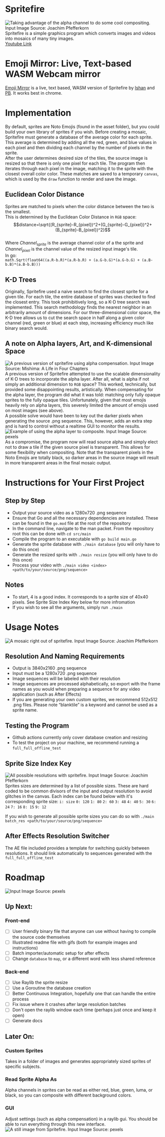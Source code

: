 # Spritefire
![[Taking advantage of the alpha channel to do some cool compositing. Input Image Source: Joachim Pfefferkorn](https://www.youtube.com/watch?v=3s3X14-8DFA)](readme_assets/eye.png)
<br>Spritefire is a simple graphics program which converts images and videos into mosaics of many tiny images.
<br>[Youtube Link](https://www.youtube.com/watch?v=3s3X14-8DFA)

# Emoji Mirror: Live, Text-based WASM Webcam mirror
[Emoji Mirror](https://twitu.github.io/emoji-mirror/) is a live, text based, WASM version of Spritefire by [Ishan](https://github.com/twitu) and [PB](https://github.com/pbt). It works best in chrome.

# Implementation
By default, sprites are Noto Emojis (found in the asset folder), but you could build your own library of sprites if you wish.
Before creating a mosaic, Spritefire must generate a database of the average color for each sprite. This average is determined by adding all the red, green, and blue values in each pixel and then dividing each channel by the number of pixels in the sprite.
<br>After the user determines desired size of the tiles, the source image is resized so that there is only one pixel for each tile. The program then iterates through each pixel in the image, matching it to the sprite with the closest overall color color. These matches are saved to a temporary `canvas`, which is used by the `draw` function to render and save the image.

## Euclidean Color Distance
Sprites are matched to pixels when the color distance between the two is the smallest.
<br>This is determined by the Euclidean Color Distance in `RGB` space: $$distance=\sqrt{(R_{sprite}-R_{pixel})^2+(G_{sprite}-G_{pixel})^2+(B_{sprite}-B_{pixel})^2}$$
<br>Where $Channel_{sprite}$ is the average channel color of a the sprite and $Channel_{pixel}$ is the channel value of the resized input image's tile.
<br>In go:
<br>`math.Sqrt(float64((a.R-b.R)*(a.R-b.R) + (a.G-b.G)*(a.G-b.G) + (a.B-b.B)*(a.B-b.B)))` 

## K-D Trees
Originally, Spritefire used a naive search to find the closest sprite for a given tile. For each tile, the entire database of sprites was checked to find the closest entry. This took prohibitively long, so a K-D tree search was implemented. This search methodology finds the nearest neighbor in an arbitrarily amount of dimensions. For our three-dimensional color space, the K-D tree allows us to cut the search space in half along a given color channel (red, green or blue) at each step, increasing efficiency much like binary search would.

## A note on Alpha layers, Art, and K-dimensional Space
![A previous version of spritefire using alpha compensation. Input Image Source: Mishima: A Life in Four Chapters](readme_assets/alpha_compensation.png)
<br>A previous version of Spritefire attempted to use the scalable dimensionality of K-D trees to incorporate the alpha layer. After all, what is alpha if not simply an additional dimension to `RGB` space? This worked, technically, but provided some disappointing results, artistically. When compensating for the alpha layer, the program did what it was told: matching only fully opaque sprites to the fully opaque tiles. Unfortunately, given that most emojis heavily rely on alpha layers, this severely limited the amount of emojis used on most images (see above).
<br>A possible solve would have been to key out the darker pixels when generating the source .png sequence. This, however, adds an extra step and is hard to control without a realtime GUI to monitor the results.
<br>![Example of using the alpha layer to composite. Input Image Source: pexels](readme_assets/fire_breathing_alpha.png)
<br>As a compromise, the program now will read source alpha and simply elect not to draw a tile if the given source pixel is transparent. This allows for some flexibility when compositing. Note that the transparent pixels in the Noto Emojis are totally black, so darker areas in the source image will result in more transparent areas in the final mosaic output.

# Instructions for Your First Project
## Step by Step
- Output your source video as a 1280x720 .png sequence
- Ensure that Go and all the necessary dependencies are installed. These can be found in the `go.mod` file at the root of the repository
- In the command line, navigate to the man packet. From the repository root this can be done with `cd src/main`
- Compile the program to an executable with `go build main.go`
- Generate the sprite database with `./main database` (you will only have to do this once)
- Generate the resized sprits with `./main resize` (you will only have to do this once)
- Process your video with `./main video <index> <path/to/your/source/png/sequence>`

## Notes
- To start, 4 is a good index. It corresponds to a sprite size of 40x40 pixels. See Sprite Size Index Key below for more infromation
- If you wish to see all the arguments, simply run `./main`

# Usage Notes
![A mosaic right out of spritefire. Input Image Source: Joachim Pfefferkorn](readme_assets/dive.png) 
## Resolution And Naming Requirements
- Output is 3840x2160 .png sequence
- Input must be a 1280x720 .png sequence
- Image sequences will be labeled with their resolution
- Image sequences are processed alphabetically, so export with the frame names as you would when preparing a sequence for any video application (such as After Effects)
- If you are generating your own custom sprites, we recommend 512x512 .png files. Please note “blanktile” is a keyword and cannot be used as a sprite name.

## Testing the Program
- Github actions currently only cover database creation and resizing
- To test the project on your machine, we recommend running a `full_full_offline_test`

## Sprite Size Index Key
![All possible resolutions with spritefire. Input Image Source: Joachim Pfefferkorn](readme_assets/resolutions.jpg)
Sprites sizes are determined by a list of possible sizes. These are hard coded to be common divisors of the input and output resolution to avoid glitches in the canvas.
Each index can be found below with it's corresponding sprite size:
`i: size`
`0: 120`
`1: 80`
`2: 60`
`3: 48`
`4: 40`
`5: 30`
`6: 24`
`7: 16`
`8: 15`
`9: 12`

If you wish to generate all possible sprite sizes you can do so with `./main batch_res <path/to/your/source/png/sequence>`

## After Effects Resolution Switcher
The AE file included provides a template for switching quickly between resolutions. It should link automatically to sequences generated with the `full_full_offline_test`

# Roadmap
![Input Image Source: pexels](readme_assets/15_roadmap.png)
## Up Next:
### Front-end
- [ ] User friendly binary file that anyone can use without having to compile the source code themselves
- [ ] Illustrated readme file with gifs (both for example images and instructions)
- [ ] Batch importer/automatic setup for after effects
- [ ] Change `database` to `map`, or a different word with less shared reference

### Back-end
- [ ] Use Raylib the sprite resize
- [ ] Use a Goroutine the database creation
- [ ] Better Continuous Integration, hopefully one that can handle the entire process
- [ ] Fix issue where it crashes after large resolution batches
- [ ] Don't open the raylib window each time (perhaps just once and keep it open)
- [ ] Generate docs

## Later On:
### Custom Sprites
Takes in a folder of images and generates appropriately sized sprites of specific subjects.
### Read Sprite Alpha As
Alpha channels in sprites can be read as either red, blue, green, luma, or black, so you can composite with different background colors.
### GUI
Adjust settings (such as alpha compensation) in a raylib gui. You should be able to run everything through this new interface.
<br>
![A still image from Spritefire. Input Image Source: pexels](readme_assets/inverted_alpha_50.png)
